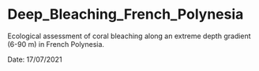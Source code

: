 # Deep_Bleaching_French_Polynesia
Ecological assessment of coral bleaching along an extreme depth gradient (6-90 m) in French Polynesia.

Date: 17/07/2021


